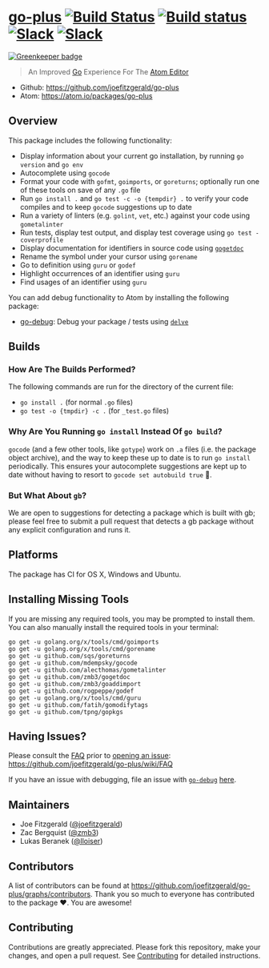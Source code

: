 # [go-plus](https://atom.io/packages/go-plus) [![Build Status](https://travis-ci.org/joefitzgerald/go-plus.svg?branch=master)](https://travis-ci.org/joefitzgerald/go-plus) [![Build status](https://ci.appveyor.com/api/projects/status/d0cekvaprt9wo1et/branch/master?svg=true)](https://ci.appveyor.com/project/joefitzgerald/go-plus/branch/master) [![Slack](https://img.shields.io/badge/atom_slack-%23go--plus-blue.svg?style=flat)](https://atom-slack.herokuapp.com) [![Slack](https://img.shields.io/badge/gophers_slack-%23go--plus-blue.svg?style=flat)](https://gophersinvite.herokuapp.com)

[![Greenkeeper badge](https://badges.greenkeeper.io/joefitzgerald/go-plus.svg)](https://greenkeeper.io/)

> An Improved [Go](https://www.golang.org) Experience For The [Atom Editor](https://atom.io)

- Github: https://github.com/joefitzgerald/go-plus
- Atom: https://atom.io/packages/go-plus

## Overview

This package includes the following functionality:

- Display information about your current go installation, by running `go version` and `go env`
- Autocomplete using `gocode`
- Format your code with `gofmt`, `goimports`, or `goreturns`;
  optionally run one of these tools on save of any `.go` file
- Run `go install .` and `go test -c -o {tempdir} .` to verify your code compiles
  and to keep `gocode` suggestions up to date
- Run a variety of linters (e.g. `golint`, `vet`, etc.) against your code using `gometalinter`
- Run tests, display test output, and display test coverage using `go test -coverprofile`
- Display documentation for identifiers in source code using
  [`gogetdoc`](https://github.com/zmb3/gogetdoc)
- Rename the symbol under your cursor using `gorename`
- Go to definition using `guru` or `godef`
- Highlight occurrences of an identifier using `guru`
- Find usages of an identifier using `guru`

You can add debug functionality to Atom by installing the following package:

- [go-debug](https://atom.io/packages/go-debug): Debug your package / tests using [`delve`](https://github.com/derekparker/delve)

## Builds

### How Are The Builds Performed?

The following commands are run for the directory of the current file:

- `go install .` (for normal `.go` files)
- `go test -o {tmpdir} -c .` (for `_test.go` files)

### Why Are You Running `go install` Instead Of `go build`?

`gocode` (and a few other tools, like `gotype`) work on `.a` files (i.e. the package object archive), and the way to keep these up to date is to run `go install` periodically. This ensures your autocomplete suggestions are kept up to date without having to resort to `gocode set autobuild true` :tada:.

### But What About `gb`?

We are open to suggestions for detecting a package which is built with gb; please feel free to submit a pull request that detects a gb package without any explicit configuration and runs it.

## Platforms

The package has CI for OS X, Windows and Ubuntu.

## Installing Missing Tools

If you are missing any required tools, you may be prompted to install them. You can also manually install the required tools in your terminal:

```
go get -u golang.org/x/tools/cmd/goimports
go get -u golang.org/x/tools/cmd/gorename
go get -u github.com/sqs/goreturns
go get -u github.com/mdempsky/gocode
go get -u github.com/alecthomas/gometalinter
go get -u github.com/zmb3/gogetdoc
go get -u github.com/zmb3/goaddimport
go get -u github.com/rogpeppe/godef
go get -u golang.org/x/tools/cmd/guru
go get -u github.com/fatih/gomodifytags
go get -u github.com/tpng/gopkgs
```

## Having Issues?

Please consult the [FAQ](https://github.com/joefitzgerald/go-plus/wiki/FAQ) prior to [opening an issue](https://github.com/joefitzgerald/go-plus/issues/new): https://github.com/joefitzgerald/go-plus/wiki/FAQ

If you have an issue with debugging, file an issue with [`go-debug`](https://github.com/lloiser/go-debug) [here](https://github.com/lloiser/go-debug/issues/new).

## Maintainers

- Joe Fitzgerald ([@joefitzgerald](https://github.com/joefitzgerald))
- Zac Bergquist ([@zmb3](https://github.com/zmb3))
- Lukas Beranek ([@lloiser](https://github.com/lloiser))

## Contributors

A list of contributors can be found at https://github.com/joefitzgerald/go-plus/graphs/contributors. Thank you so much to everyone has contributed to the package :heart:. You are awesome!

## Contributing

Contributions are greatly appreciated. Please fork this repository, make your
changes, and open a pull request. See [Contributing](https://github.com/joefitzgerald/go-plus/wiki/Contributing) for detailed instructions.
